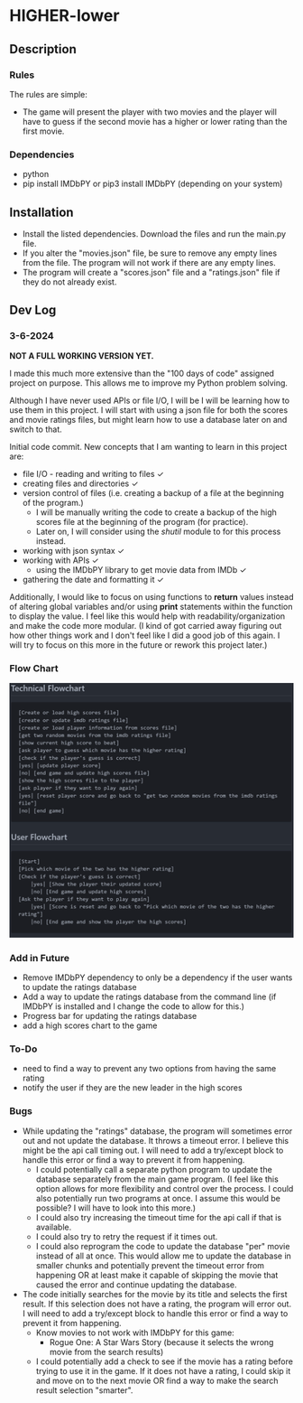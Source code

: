 # HIGHER-lower

## Description

### **Rules**

The rules are simple:

* The game will present the player with two movies and the player will have to guess if the second movie has a higher or lower rating than the first movie.

### Dependencies

* python
* pip install IMDbPY or pip3 install IMDbPY (depending on your system)

## Installation

* Install the listed dependencies. Download the files and run the main.py file.
* If you alter the "movies.json" file, be sure to remove any empty lines from the file. The program will not work if there are any empty lines.
* The program will create a "scores.json" file and a "ratings.json" file if they do not already exist.

## Dev Log

### 3-6-2024

**NOT A FULL WORKING VERSION YET.**

I made this much more extensive than the "100 days of code" assigned project on purpose. This allows me to improve my Python problem solving.

Although I have never used APIs or file I/O, I will be I will be learning how to use them in this project. I will start with using a json file for both the scores and movie ratings files, but might learn how to use a database later on and switch to that.

Initial code commit.
New concepts that I am wanting to learn in this project are:

* file I/O - reading and writing to files &#10003;
* creating files and directories &#10003;
* version control of files (i.e. creating a backup of a file at the beginning of the program.)
  * I will be manually writing the code to create a backup of the high scores file at the beginning of the program (for practice).
  * Later on, I will consider using the *shutil* module to for this process instead.
* working with json syntax &#10003;
* working with APIs &#10003;
  * using the IMDbPY library to get movie data from IMDb &#10003;
* gathering the date and formatting it &#10003;

Additionally, I would like to focus on using functions to **return** values instead of altering global variables and/or using **print** statements within the function to display the value. I feel like this would help with readability/organization and make the code more modular. (I kind of got carried away figuring out how other things work and I don't feel like I did a good job of this again. I will try to focus on this more in the future or rework this project later.)

### **Flow Chart**

![Flow Chart for Higher-Lower](flowchart.png)

### **Add in Future**

* Remove IMDbPY dependency to only be a dependency if the user wants to update the ratings database
* Add a way to update the ratings database from the command line (if IMDbPY is installed and I change the code to allow for this.)
* Progress bar for updating the ratings database
* add a high scores chart to the game

### **To-Do**

* need to find a way to prevent any two options from having the same rating
* notify the user if they are the new leader in the high scores

### **Bugs**

* While updating the "ratings" database, the program will sometimes error out and not update the database. It throws a timeout error. I believe this might be the api call timing out. I will need to add a try/except block to handle this error or find a way to prevent it from happening.
  * I could potentially call a separate python program to update the database separately from the main game program. (I feel like this option allows for more flexibility and control over the process. I could also potentially run two programs at once. I assume this would be possible? I will have to look into this more.)
  * I could also try increasing the timeout time for the api call if that is available.
  * I could also try to retry the request if it times out.
  * I could also reprogram the code to update the database "per" movie instead of all at once. This would allow me to update the database in smaller chunks and potentially prevent the timeout error from happening OR at least make it capable of skipping the movie that caused the error and continue updating the database.
* The code initially searches for the movie by its title and selects the first result. If this selection does not have a rating, the program will error out. I will need to add a try/except block to handle this error or find a way to prevent it from happening. 
  * Know movies to not work with IMDbPY for this game:
    * Rogue One: A Star Wars Story (because it selects the wrong movie from the search results)
  * I could potentially add a check to see if the movie has a rating before trying to use it in the game. If it does not have a rating, I could skip it and move on to the next movie OR find a way to make the search result selection "smarter".